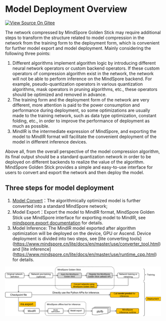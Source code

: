 # Model Deployment Overview

[![View Source On Gitee](https://mindspore-website.obs.cn-north-4.myhuaweicloud.com/website-images/master/resource/_static/logo_source_en.png)](https://gitee.com/mindspore/docs/blob/master/docs/golden_stick/docs/source_en/deployment/overview.md)

The network compressed by MindSpore Golden Stick may require additional steps to transform the structure related to model compression in the network from the training form to the deployment form, which is convenient for further model export and model deployment. Mainly considering the following three points:

1. Different algorithms implement algorithm logic by introducing different neural network operators or custom backend operators. If these custom operators of compression algorithm exist in the network, the network will not be able to perform inference on the MindSpore backend. For example, pseudo-quantization operators in various quantization algorithms, mask operators in pruning algorithms, etc., these operators should be optimized and removed in advance.
2. The training form and the deployment form of the network are very different, more attention is paid to the power consumption and performance during deployment, so some optimizations are usually made to the training network, such as data type optimization, constant folding, etc., in order to improve the performance of deployment as much as possible.
3. MindIR is the intermediate expression of MindSpore, and exporting the model to MindIR format will facilitate the convenient deployment of the model in different inference devices.

Above all, from the overall perspective of the model compression algorithm, its final output should be a standard quantization network in order to be deployed on different backends to realize the value of the algorithm. MindSpore Golden Stick provides a simple and easy-to-use interface for users to convert and export the network and then deploy the model.

## Three steps for model deployment

1. [Model Convert](https://www.mindspore.cn/golden_stick/docs/en/master/deployment/convert.html)：The algorithmically optimized model is further converted into a standard MindSpore network;
2. Model Export：Export the model to MindIR format, MindSpore Golden Stick use MindSpore interface for exporting model to MindIR, see [mindspore.export documentation](https://www.mindspore.cn/docs/en/master/api_python/mindspore/mindspore.export.html) for details.
3. Model Inference: The MindIR model exported after algorithm optimization will be deployed on the device, GPU or Ascend. Device deployment is divided into two steps, see [lite converting tools] (https://www.mindspore.cn/lite/docs/en/master/use/converter_tool.html) and [lite inference] (https://www.mindspore.cn/lite/docs/en/master/use/runtime_cpp.html) for details.

![](../images/deployment/arc.png)
